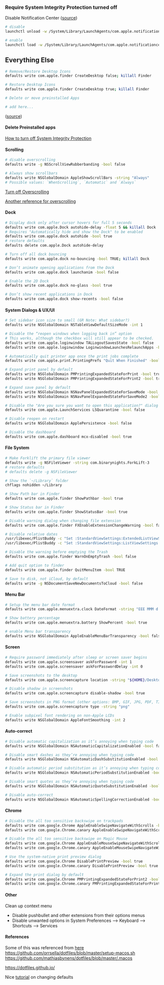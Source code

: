 ### Require System Integrity Protection turned off 


Disable Notification Center ([source](http://osxdaily.com/2012/08/06/disable-notification-center-remove-menu-bar-icon-os-x/))

```sh
# disable
launchctl unload -w /System/Library/LaunchAgents/com.apple.notificationcenterui.plist

# enable
launchctl load -w /System/Library/LaunchAgents/com.apple.notificationcenterui.plist
```

 


## Everything Else 
```sh
# Remove/Restore Desktop Icons
defaults write com.apple.finder CreateDesktop false; killall Finder

# Restore Desktop Icons
defaults write com.apple.finder CreateDesktop true; killall Finder

# Delete or move preinstalled Apps 

# add here...
```
([source](http://www.tweaking4all.com/os-tips-and-tricks/macosx-tips-and-tricks/macos-x-how-to-remove-pre-installed-applications/))



#### Delete Preinstalled apps

[How to turn off System Integrity Protection](https://www.imore.com/el-capitan-system-integrity-protection-helps-keep-malware-away)

#### Scrolling
```sh
# disable overscrolling 
defaults write -g NSScrollViewRubberbanding -bool false

# Always show scrollbars
defaults write NSGlobalDomain AppleShowScrollBars -string "Always"
# Possible values: `WhenScrolling`, `Automatic` and `Always`
```
[Turn off Overscrolling](https://www.cnet.com/how-to/disable-elastic-scrolling-in-os-x/)

[Another reference for overscrolling](https://apple.stackexchange.com/questions/253111/how-to-disable-scroll-acceleration-in-macos-sierra)

#### Dock

```sh
# Display dock only after cursor hovers for full 5 seconds
defaults write com.apple.Dock autohide-delay -float 5 && killall Dock
# Requires "Automatically hide and show the Dock" to be enabled
defaults write com.apple.dock autohide -bool true
# restore defaults
defaults delete com.apple.Dock autohide-delay 

# Turn off all dock bouncing
defaults write com.apple.dock no-bouncing -bool TRUE; killall Dock

# Don’t animate opening applications from the Dock
defaults write com.apple.dock launchanim -bool false

# Enable the 2D Dock
defaults write com.apple.dock no-glass -bool true

# Don’t show recent applications in Dock
defaults write com.apple.dock show-recents -bool false
```

#### System Dialogs & UX/UI

```sh
# Set sidebar icon size to small (GR Note: What sidebar?)
defaults write NSGlobalDomain NSTableViewDefaultSizeMode -int 1

# Disable the “reopen windows when logging back in” option
# This works, although the checkbox will still appear to be checked.
defaults write com.apple.loginwindow TALLogoutSavesState -bool false
defaults write com.apple.loginwindow LoginwindowLaunchesRelaunchApps -bool false

# Automatically quit printer app once the print jobs complete
defaults write com.apple.print.PrintingPrefs "Quit When Finished" -bool true

# Expand print panel by default
defaults write NSGlobalDomain PMPrintingExpandedStateForPrint -bool true
defaults write NSGlobalDomain PMPrintingExpandedStateForPrint2 -bool true

# Expand save panel by default
defaults write NSGlobalDomain NSNavPanelExpandedStateForSaveMode -bool true
defaults write NSGlobalDomain NSNavPanelExpandedStateForSaveMode2 -bool true

# Disable the "Are you sure you want to open this application?" dialog
defaults write com.apple.LaunchServices LSQuarantine -bool false

# Disable reopen on restart
defaults write NSGlobalDomain ApplePersistence -bool false

# Disable the dashboard 
defaults write com.apple.dashboard mcx-disabled -bool true
```

#### File System

```sh
# Make Forklift the primary file viewer
defaults write -g NSFileViewer -string com.binarynights.ForkLift-3
# restore defaults
# defaults delete -g NSFileViewer

# Show the `~/Library` folder
chflags nohidden ~/Library

# Show Path bar in Finder
defaults write com.apple.finder ShowPathbar -bool true

# Show Status bar in Finder
defaults write com.apple.finder ShowStatusBar -bool true

# Disable warning dialog when changing file extension
defaults write com.apple.finder FXEnableExtensionChangeWarning -bool false

# Disable relative dates
/usr/libexec/PlistBuddy -c "Set :StandardViewSettings:ExtendedListViewSettings:useRelativeDates 0" ~/Library/Preferences/com.apple.finder.plist
/usr/libexec/PlistBuddy -c "Set :StandardViewSettings:ListViewSettings:useRelativeDates grid" ~/Library/Preferences/com.apple.finder.plist

# Disable the warning before emptying the Trash
defaults write com.apple.finder WarnOnEmptyTrash -bool false

# Add quit option to finder
defaults write com.apple.finder QuitMenuItem -bool TRUE

# Save to disk, not iCloud, by default
defaults write -g NSDocumentSaveNewDocumentsToCloud -bool false
```

#### Menu Bar
```sh
# Setup the menu bar date format
defaults write com.apple.menuextra.clock DateFormat -string "EEE MMM d  h:mm a"

# Show battery percentage
defaults write com.apple.menuextra.battery ShowPercent -bool true

# enable Menu bar transparency
defaults write NSGlobalDomain AppleEnableMenuBarTransparency -bool false
```

#### Screen 
```sh
# Require password immediately after sleep or screen saver begins
defaults write com.apple.screensaver askForPassword -int 1
defaults write com.apple.screensaver askForPasswordDelay -int 0

# Save screenshots to the desktop
defaults write com.apple.screencapture location -string "${HOME}/Desktop/Screenshots"

# Disable shadow in screenshots
defaults write com.apple.screencapture disable-shadow -bool true

# Save screenshots in PNG format (other options: BMP, GIF, JPG, PDF, TIFF)
defaults write com.apple.screencapture type -string "png"

# Enable subpixel font rendering on non-Apple LCDs
defaults write NSGlobalDomain AppleFontSmoothing -int 2
```

#### Auto-correct
```sh
# Disable automatic capitalization as it’s annoying when typing code
defaults write NSGlobalDomain NSAutomaticCapitalizationEnabled -bool false

# Disable smart dashes as they’re annoying when typing code
defaults write NSGlobalDomain NSAutomaticDashSubstitutionEnabled -bool false

# Disable automatic period substitution as it’s annoying when typing code
defaults write NSGlobalDomain NSAutomaticPeriodSubstitutionEnabled -bool false

# Disable smart quotes as they’re annoying when typing code
defaults write NSGlobalDomain NSAutomaticQuoteSubstitutionEnabled -bool false

# Disable auto-correct
defaults write NSGlobalDomain NSAutomaticSpellingCorrectionEnabled -bool false
```

#### Chrome
```sh
# Disable the all too sensitive backswipe on trackpads
defaults write com.google.Chrome AppleEnableSwipeNavigateWithScrolls -bool false
defaults write com.google.Chrome.canary AppleEnableSwipeNavigateWithScrolls -bool false

# Disable the all too sensitive backswipe on Magic Mouse
defaults write com.google.Chrome AppleEnableMouseSwipeNavigateWithScrolls -bool false
defaults write com.google.Chrome.canary AppleEnableMouseSwipeNavigateWithScrolls -bool false

# Use the system-native print preview dialog
defaults write com.google.Chrome DisablePrintPreview -bool true
defaults write com.google.Chrome.canary DisablePrintPreview -bool true

# Expand the print dialog by default
defaults write com.google.Chrome PMPrintingExpandedStateForPrint2 -bool true
defaults write com.google.Chrome.canary PMPrintingExpandedStateForPrint2 -bool true
```

#### Other

Clean up context menu

 * Disable pushbullet and other extensions from their options menus
 * Disable unwanted options in System Preferences --> Keyboard --> Shortcuts --> Services



#### References

Some of this  was referenced from [here](https://gist.github.com/pala/2266811)
https://github.com/orrsella/dotfiles/blob/master/setup-macos.sh
https://github.com/mathiasbynens/dotfiles/blob/master/.macos



https://dotfiles.github.io/

Nice [tutorial](https://pawelgrzybek.com/change-macos-user-preferences-via-command-line/) on changing defaults

